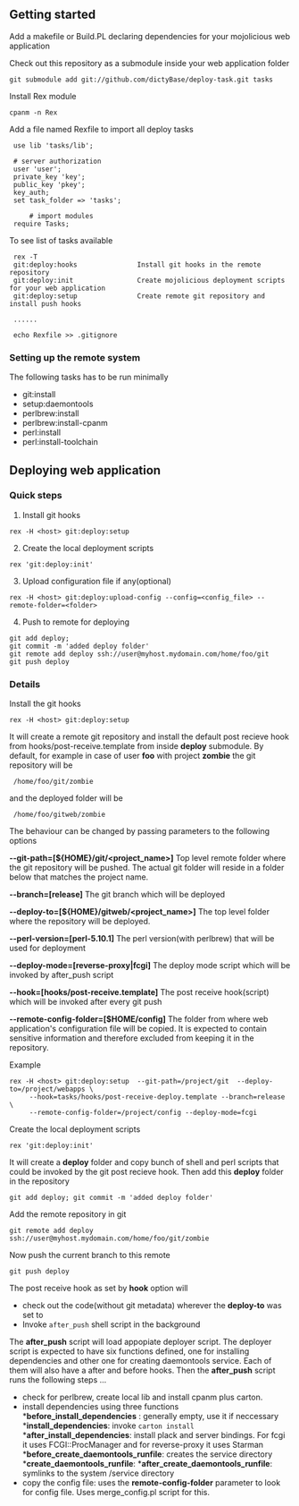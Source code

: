 ## Getting started

Add a makefile or Build.PL declaring dependencies for your mojolicious web application

Check out this repository as a submodule inside your web application folder

    git submodule add git://github.com/dictyBase/deploy-task.git tasks

Install Rex module

    cpanm -n Rex

Add a file named Rexfile to import all deploy tasks

     use lib 'tasks/lib';
     
     # server authorization
     user 'user';
     private_key 'key';
     public_key 'pkey';
     key_auth;
     set task_folder => 'tasks';

		 # import modules
     require Tasks;

To see list of tasks available

     rex -T
     git:deploy:hooks               Install git hooks in the remote repository
     git:deploy:init                Create mojolicious deployment scripts for your web application
     git:deploy:setup               Create remote git repository and install push hooks

     ......

     echo Rexfile >> .gitignore

### Setting up the remote system
The following tasks has to be run minimally

+ git:install
+ setup:daemontools
+ perlbrew:install
+ perlbrew:install-cpanm
+ perl:install
+ perl:install-toolchain


## Deploying web application

### Quick steps

1. Install git hooks

```rex -H <host> git:deploy:setup ```

2. Create the local deployment scripts

```rex 'git:deploy:init'```

3. Upload configuration file if any(optional)

``` 
rex -H <host> git:deploy:upload-config --config=<config_file> --remote-folder=<folder>
```

4. Push to remote for deploying

```
git add deploy; 
git commit -m 'added deploy folder'
git remote add deploy ssh://user@myhost.mydomain.com/home/foo/git
git push deploy
```

### Details

Install the git hooks

```rex -H <host> git:deploy:setup```

It will create a remote git repository and install the default post recieve hook from
hooks/post-receive.template from inside __deploy__ submodule. By default, for example in case
of user __foo__ with project __zombie__ the git repository will be 

     /home/foo/git/zombie

and the deployed folder will be

     /home/foo/gitweb/zombie

The behaviour can be changed by passing parameters to the following options 

__--git-path=[${HOME}/git/<project_name>]__   Top level remote folder where the git repository will be
pushed. The actual git folder will reside in a folder below that matches the project name.

__--branch=[release]__  The git branch which will be deployed

__--deploy-to=[${HOME}/gitweb/<project_name>]__ The top level folder where the repository will be
deployed.

__--perl-version=[perl-5.10.1]__ The perl version(with perlbrew) that will be used for deployment

__--deploy-mode=[reverse-proxy|fcgi]__  The deploy mode script which will be invoked by
after_push script

__--hook=[hooks/post-receive.template]__  The post receive hook(script) which will be
invoked after every git push


__--remote-config-folder=[$HOME/config]__  The folder from where web application's
configuration file will be copied. It is expected to contain sensitive information and
therefore excluded from keeping it in the repository.

Example

```
rex -H <host> git:deploy:setup  --git-path=/project/git  --deploy-to=/project/webapps \
     --hook=tasks/hooks/post-receive-deploy.template --branch=release \
     --remote-config-folder=/project/config --deploy-mode=fcgi
```

Create the local deployment scripts

    rex 'git:deploy:init'

It will create a **deploy** folder and copy bunch of shell and perl scripts that could be invoked
by the git post recieve hook. Then add this **deploy** folder in the repository

    git add deploy; git commit -m 'added deploy folder'

Add the remote repository in git

    git remote add deploy ssh://user@myhost.mydomain.com/home/foo/git/zombie

Now push the current branch to this remote 

    git push deploy

The post receive hook as set by __hook__ option will 

* check out the code(without git metadata) wherever the __deploy-to__ was set to
* Invoke ```after_push``` shell script in the background

The **after_push** script will load appopiate deployer script. The deployer script is
expected to have six functions defined, one for installing dependencies and other one for
creating daemontools service. Each of them will also have a after and before hooks. Then
the **after_push** script runs the following steps ...

* check for perlbrew, create local lib and install cpanm plus carton.
* install dependencies using three functions 
*__before_install_dependencies__ : generally empty, use it if neccessary
*__install_dependencies__: invoke ```carton install```
*__after_install_dependencies__: install plack and server bindings. For fcgi it uses
   FCGI::ProcManager and for reverse-proxy it uses Starman
*__before_create_daemontools_runfile__: creates the service directory
*__create_daemontools_runfile__:
*__after_create_daemontools_runfile__: symlinks to the system /service directory
* copy the config file: uses the **remote-config-folder** parameter to look for config
  file. Uses merge_config.pl script for this.

